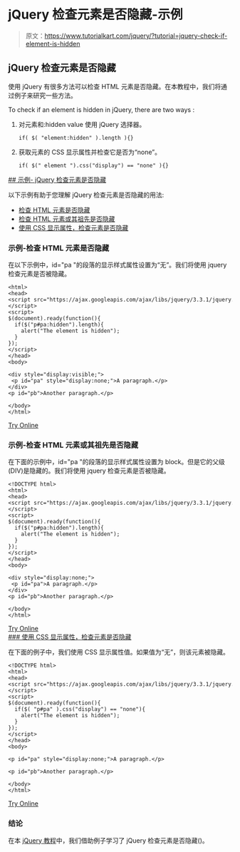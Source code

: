 # jQuery 检查元素是否隐藏-示例

> 原文：<https://www.tutorialkart.com/jquery/?tutorial=jquery-check-if-element-is-hidden>

## jQuery 检查元素是否隐藏

使用 jQuery 有很多方法可以检查 HTML 元素是否隐藏。在本教程中，我们将通过例子来研究一些方法。

To check if an element is hidden in jQuery, there are two ways :

1.  对元素和:hidden value 使用 jQuery 选择器。

    ```
    if( $( "element:hidden" ).length ){}
    ```

2.  获取元素的 CSS 显示属性并检查它是否为“none”。

    ```
    if( $(" element ").css("display") == "none" ){}
    ```

 <ins class="adsbygoogle" style="display:block" data-ad-client="ca-pub-8595878917823362" data-ad-slot="4118588382" data-ad-format="auto" data-full-width-responsive="true">## 示例- jQuery 检查元素是否隐藏

以下示例有助于您理解 jQuery 检查元素是否隐藏的用法:

*   [检查 HTML 元素是否隐藏](#example_1)
*   [检查 HTML 元素或其祖先是否隐藏](#example_2)
*   [使用 CSS 显示属性，检查元素是否隐藏](#example_3)

### 示例-检查 HTML 元素是否隐藏

在以下示例中，id="pa "的段落的显示样式属性设置为“无”。我们将使用 jquery 检查元素是否被隐藏。

```
<html>
<head>
<script src="https://ajax.googleapis.com/ajax/libs/jquery/3.3.1/jquery.min.js"></script>
<script>
$(document).ready(function(){
  if($("p#pa:hidden").length){
    alert("The element is hidden");
  }
});
</script>
</head>
<body>

<div style="display:visible;">
 <p id="pa" style="display:none;">A paragraph.</p>
</div>
<p id="pb">Another paragraph.</p>

</body>
</html>

```

[Try Online](https://www.tutorialkart.com/try-jquery-online.php/?example=jquery-check-if-element-is-hidden-1)

### 示例-检查 HTML 元素或其祖先是否隐藏

在下面的示例中，id="pa "的段落的显示样式属性设置为 block。但是它的父级(DIV)是隐藏的。我们将使用 jquery 检查元素是否被隐藏。

```
<!DOCTYPE html>
<html>
<head>
<script src="https://ajax.googleapis.com/ajax/libs/jquery/3.3.1/jquery.min.js"></script>
<script>
$(document).ready(function(){
  if($("p#pa:hidden").length){
    alert("The element is hidden");
  }
});
</script>
</head>
<body>

<div style="display:none;">
 <p id="pa">A paragraph.</p>
</div>
<p id="pb">Another paragraph.</p>

</body>
</html>

```

[Try Online](https://www.tutorialkart.com/try-jquery-online.php/?example=jquery-check-if-element-is-hidden-2) <ins class="adsbygoogle" style="display:block" data-ad-client="ca-pub-8595878917823362" data-ad-slot="4118588382" data-ad-format="auto" data-full-width-responsive="true">### 使用 CSS 显示属性，检查元素是否隐藏

在下面的例子中，我们使用 CSS 显示属性值。如果值为“无”，则该元素被隐藏。

```
<!DOCTYPE html>
<html>
<head>
<script src="https://ajax.googleapis.com/ajax/libs/jquery/3.3.1/jquery.min.js"></script>
<script>
$(document).ready(function(){
  if($( "p#pa" ).css("display") == "none"){
    alert("The element is hidden");
  }
});
</script>
</head>
<body>

<p id="pa" style="display:none;">A paragraph.</p>

<p id="pb">Another paragraph.</p>

</body>
</html>

```

[Try Online](https://www.tutorialkart.com/try-jquery-online.php/?example=jquery-check-if-element-is-hidden-3)</ins>

### 结论

在本 [jQuery 教程](https://www.tutorialkart.com/jquery/)中，我们借助例子学习了 jQuery 检查元素是否隐藏()。</ins>